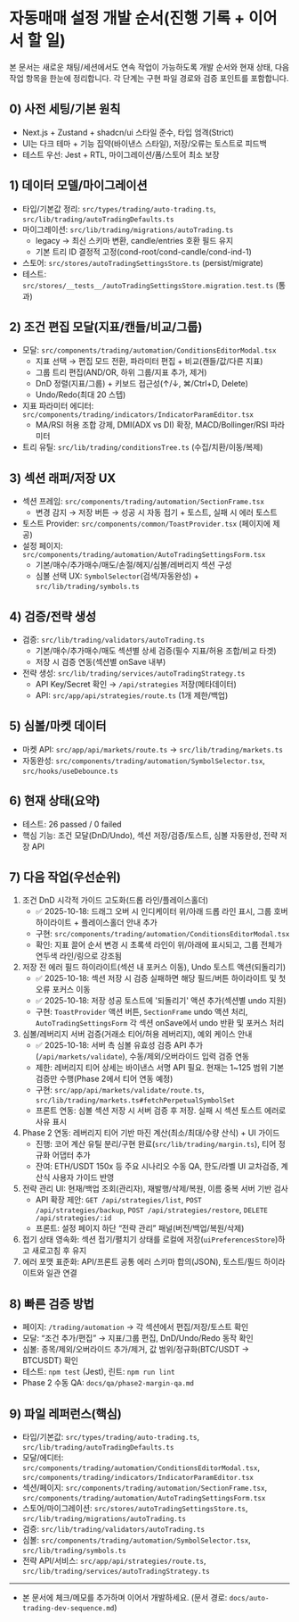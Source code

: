 # 자동매매 설정 개발 순서(진행 기록 + 이어서 할 일)

본 문서는 새로운 채팅/세션에서도 연속 작업이 가능하도록 개발 순서와 현재 상태, 다음 작업 항목을 한눈에 정리합니다. 각 단계는 구현 파일 경로와 검증 포인트를 포함합니다.

## 0) 사전 세팅/기본 원칙
- Next.js + Zustand + shadcn/ui 스타일 준수, 타입 엄격(Strict)
- UI는 다크 테마 + 기능 집약(바이낸스 스타일), 저장/오류는 토스트로 피드백
- 테스트 우선: Jest + RTL, 마이그레이션/폼/스토어 최소 보장

## 1) 데이터 모델/마이그레이션
- 타입/기본값 정리: `src/types/trading/auto-trading.ts`, `src/lib/trading/autoTradingDefaults.ts`
- 마이그레이션: `src/lib/trading/migrations/autoTrading.ts`
  - legacy → 최신 스키마 변환, candle/entries 호환 필드 유지
  - 기본 트리 ID 결정적 고정(cond-root/cond-candle/cond-ind-1)
- 스토어: `src/stores/autoTradingSettingsStore.ts` (persist/migrate)
- 테스트: `src/stores/__tests__/autoTradingSettingsStore.migration.test.ts` (통과)

## 2) 조건 편집 모달(지표/캔들/비교/그룹)
- 모달: `src/components/trading/automation/ConditionsEditorModal.tsx`
  - 지표 선택 → 편집 모드 전환, 파라미터 편집 + 비교(캔들/값/다른 지표)
  - 그룹 트리 편집(AND/OR, 하위 그룹/지표 추가, 제거)
  - DnD 정렬(지표/그룹) + 키보드 접근성(↑/↓, ⌘/Ctrl+D, Delete)
  - Undo/Redo(최대 20 스텝)
- 지표 파라미터 에디터: `src/components/trading/indicators/IndicatorParamEditor.tsx`
  - MA/RSI 허용 조합 강제, DMI(ADX vs DI) 확장, MACD/Bollinger/RSI 파라미터
- 트리 유틸: `src/lib/trading/conditionsTree.ts` (수집/치환/이동/복제)

## 3) 섹션 래퍼/저장 UX
- 섹션 프레임: `src/components/trading/automation/SectionFrame.tsx`
  - 변경 감지 → 저장 버튼 → 성공 시 자동 접기 + 토스트, 실패 시 에러 토스트
- 토스트 Provider: `src/components/common/ToastProvider.tsx` (페이지에 제공)
- 설정 페이지: `src/components/trading/automation/AutoTradingSettingsForm.tsx`
  - 기본/매수/추가매수/매도/손절/헤지/심볼/레버리지 섹션 구성
  - 심볼 선택 UX: `SymbolSelector`(검색/자동완성) + `src/lib/trading/symbols.ts`

## 4) 검증/전략 생성
- 검증: `src/lib/trading/validators/autoTrading.ts`
  - 기본/매수/추가매수/매도 섹션별 상세 검증(필수 지표/허용 조합/비교 타겟)
  - 저장 시 검증 연동(섹션별 onSave 내부)
- 전략 생성: `src/lib/trading/services/autoTradingStrategy.ts`
  - API Key/Secret 확인 → `/api/strategies` 저장(메타데이터)
  - API: `src/app/api/strategies/route.ts` (1개 제한/백업)

## 5) 심볼/마켓 데이터
- 마켓 API: `src/app/api/markets/route.ts` → `src/lib/trading/markets.ts`
- 자동완성: `src/components/trading/automation/SymbolSelector.tsx`, `src/hooks/useDebounce.ts`

## 6) 현재 상태(요약)
- 테스트: 26 passed / 0 failed
- 핵심 기능: 조건 모달(DnD/Undo), 섹션 저장/검증/토스트, 심볼 자동완성, 전략 저장 API

## 7) 다음 작업(우선순위)
1) 조건 DnD 시각적 가이드 고도화(드롭 라인/플레이스홀더)
   - ✅ 2025-10-18: 드래그 오버 시 인디케이터 위/아래 드롭 라인 표시, 그룹 호버 하이라이트 + 플레이스홀더 안내 추가
   - 구현: `src/components/trading/automation/ConditionsEditorModal.tsx`
   - 확인: 지표 끌어 순서 변경 시 초록색 라인이 위/아래에 표시되고, 그룹 전체가 연두색 라인/링으로 강조됨
2) 저장 전 에러 필드 하이라이트(섹션 내 포커스 이동), Undo 토스트 액션(되돌리기)
   - ✅ 2025-10-18: 섹션 저장 시 검증 실패하면 해당 필드/버튼 하이라이트 및 첫 오류 포커스 이동
   - ✅ 2025-10-18: 저장 성공 토스트에 '되돌리기' 액션 추가(섹션별 undo 지원)
   - 구현: `ToastProvider` 액션 버튼, `SectionFrame` undo 액션 처리, `AutoTradingSettingsForm` 각 섹션 onSave에서 undo 반환 및 포커스 처리
3) 심볼/레버리지 서버 검증(거래소 티어/허용 레버리지), 예외 케이스 안내
   - ✅ 2025-10-18: 서버 측 심볼 유효성 검증 API 추가(`/api/markets/validate`), 수동/제외/오버라이드 입력 검증 연동
   - 제한: 레버리지 티어 상세는 바이낸스 서명 API 필요. 현재는 1~125 범위 기본 검증만 수행(Phase 2에서 티어 연동 예정)
   - 구현: `src/app/api/markets/validate/route.ts`, `src/lib/trading/markets.ts#fetchPerpetualSymbolSet`
   - 프론트 연동: 심볼 섹션 저장 시 서버 검증 후 저장. 실패 시 섹션 토스트 에러로 사유 표시
4) Phase 2 연동: 레버리지 티어 기반 마진 계산(최소/최대/수량 산식) + UI 가이드
   - 진행: 코어 계산 유틸 분리/구현 완료(`src/lib/trading/margin.ts`), 티어 정규화 어댑터 추가
   - 잔여: ETH/USDT 150x 등 주요 시나리오 수동 QA, 한도/라벨 UI 교차검증, 계산식 사용자 가이드 반영
5) 전략 관리 UI: 현재/백업 조회(관리자), 재발행/삭제/복원, 이름 중복 서버 기반 검사
   - API 확장 제안: `GET /api/strategies/list`, `POST /api/strategies/backup`, `POST /api/strategies/restore`, `DELETE /api/strategies/:id`
   - 프론트: 설정 페이지 하단 “전략 관리” 패널(버전/백업/복원/삭제)
6) 접기 상태 영속화: 섹션 접기/펼치기 상태를 로컬에 저장(`uiPreferencesStore`)하고 새로고침 후 유지
7) 에러 포맷 표준화: API/프론트 공통 에러 스키마 합의(JSON), 토스트/필드 하이라이트와 일관 연결

## 8) 빠른 검증 방법
- 페이지: `/trading/automation` → 각 섹션에서 편집/저장/토스트 확인
- 모달: “조건 추가/편집” → 지표/그룹 편집, DnD/Undo/Redo 동작 확인
- 심볼: 종목/제외/오버라이드 추가/제거, 값 범위/정규화(BTC/USDT → BTCUSDT) 확인
- 테스트: `npm test` (Jest), 린트: `npm run lint`
- Phase 2 수동 QA: `docs/qa/phase2-margin-qa.md`

## 9) 파일 레퍼런스(핵심)
- 타입/기본값: `src/types/trading/auto-trading.ts`, `src/lib/trading/autoTradingDefaults.ts`
- 모달/에디터: `src/components/trading/automation/ConditionsEditorModal.tsx`, `src/components/trading/indicators/IndicatorParamEditor.tsx`
- 섹션/페이지: `src/components/trading/automation/SectionFrame.tsx`, `src/components/trading/automation/AutoTradingSettingsForm.tsx`
- 스토어/마이그레이션: `src/stores/autoTradingSettingsStore.ts`, `src/lib/trading/migrations/autoTrading.ts`
- 검증: `src/lib/trading/validators/autoTrading.ts`
- 심볼: `src/components/trading/automation/SymbolSelector.tsx`, `src/lib/trading/symbols.ts`
- 전략 API/서비스: `src/app/api/strategies/route.ts`, `src/lib/trading/services/autoTradingStrategy.ts`

---
- 본 문서에 체크/메모를 추가하며 이어서 개발하세요. (문서 경로: `docs/auto-trading-dev-sequence.md`)
